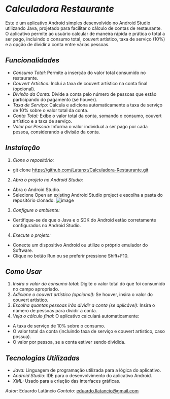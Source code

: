 # *Calculadora Restaurante*

Este é um aplicativo Android simples desenvolvido no Android Studio utilizando Java, projetado para facilitar o cálculo de contas de restaurante. O aplicativo permite ao usuário calcular de maneira rápida e prática o total a ser pago, incluindo o consumo total, couvert artístico, taxa de serviço (10%) e a opção de dividir a conta entre várias pessoas.

## *Funcionalidades*
- *Consumo Total:* Permite a inserção do valor total consumido no restaurante.
- *Couvert Artístico:* Inclui a taxa de couvert artístico na conta final (opcional).
- *Divisão da Conta:* Divide a conta pelo número de pessoas que estão participando do pagamento (se houver).
- *Taxa de Serviço:* Calcula e adiciona automaticamente a taxa de serviço de 10% sobre o valor total da conta.
- *Conta Total:* Exibe o valor total da conta, somando o consumo, couvert artístico e a taxa de serviço.
- *Valor por Pessoa:* Informa o valor individual a ser pago por cada pessoa, considerando a divisão da conta.

## *Instalação*
1. *Clone o repositório:*
- git clone https://github.com/Latanxt/Calculadora-Restaurante.git
  
2. *Abra o projeto no Android Studio:*
- Abra o Android Studio.
- Selecione Open an existing Android Studio project e escolha a pasta do repositório clonado.
![image](https://github.com/user-attachments/assets/8e702a31-c7c2-4bff-9717-ddfce0b5f007)

3. *Configure o ambiente:*
- Certifique-se de que o Java e o SDK do Android estão corretamente configurados no Android Studio.
  
4. *Execute o projeto:*
- Conecte um dispositivo Android ou utilize o próprio emulador do Software.
- Clique no botão Run ou se preferir pressione Shift+F10.

## *Como Usar*
1. *Insira o valor do consumo total:* Digite o valor total do que foi consumido no campo apropriado.
2. *Adicione o couvert artístico (opcional):* Se houver, insira o valor do couvert artístico.
3. *Escolha quantas pessoas irão dividir a conta (se aplicável):* Insira o número de pessoas para dividir a conta.
4. *Veja o cálculo final:* O aplicativo calculará automaticamente:
- A taxa de serviço de 10% sobre o consumo.
- O valor total da conta (incluindo taxa de serviço e couvert artístico, caso possua).
- O valor por pessoa, se a conta estiver sendo dividida.

## *Tecnologias Utilizadas*
- *Java:* Linguagem de programação utilizada para a lógica do aplicativo.
- *Android Studio:* IDE para o desenvolvimento do aplicativo Android.
- *XML:* Usado para a criação das interfaces gráficas.

*Autor:* Eduardo Latâncio
*Contato:* eduardo.llatancio@gmail.com
